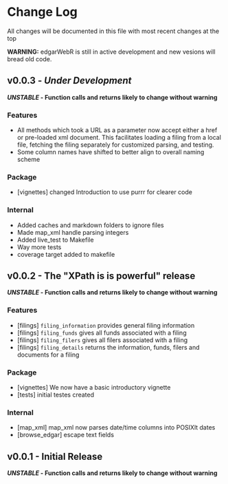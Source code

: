 # Change Log

All changes will be documented in this file with most recent changes at the top

__WARNING:__ edgarWebR is still in active development and new vesions will
bread old code.

## v0.0.3 - *Under Development*
**_UNSTABLE_ - Function calls and returns likely to change without warning**

### Features
 * All methods which took a URL as a parameter now accept either a href or 
   pre-loaded xml document. This facilitates loading a filing from a local
   file, fetching the filing separately for customized parsing, and testing.
 * Some column names have shifted to better align to overall naming scheme

### Package
 * [vignettes] changed Introduction to use purrr for clearer code

### Internal
 * Added caches and markdown folders to ignore files
 * Made map_xml handle parsing integers
 * Added live_test to Makefile
 * Way more tests
 * coverage target added to makefile

## v0.0.2 - The "XPath is is powerful" release
**_UNSTABLE_ - Function calls and returns likely to change without warning**

### Features
 * [filings] `filing_information` provides general filing information
 * [filings] `filing_funds` gives all funds associated with a filing
 * [filings] `filing_filers` gives all filers associated with a filing
 * [filings] `filing_details` returns the information, funds, filers and
   documents for a filing

### Package
 * [vignettes] We now have a basic introductory vignette
 * [tests] initial testes created

### Internal
 * [map_xml] map_xml now parses date/time columns into POSIXlt dates
 * [browse_edgar] escape text fields

## v0.0.1 - Initial Release
**_UNSTABLE_ - Function calls and returns likely to change without warning**
